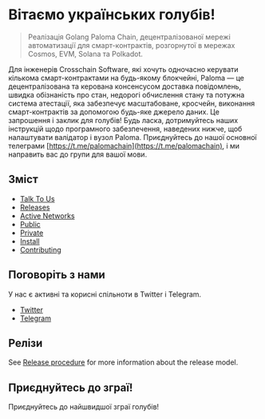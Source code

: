 # Вітаємо українських голубів! 
> Реалізація Golang Paloma Chain, децентралізованої мережі автоматизації для смарт-контрактів, 
> розгорнутої в мережах Cosmos, EVM, Solana та Polkadot. 

Для інженерів Crosschain Software, які хочуть одночасно керувати кількома смарт-контрактами на будь-якому блокчейні, Paloma — це децентралізована та керована консенсусом доставка повідомлень, швидка обізнаність про стан, недорогі обчислення стану та потужна система атестації, яка забезпечує масштабоване, кросчейн, виконання смарт-контрактів за допомогою будь-яке джерело даних. Це запрошення і заклик для голубів! Будь ласка, дотримуйтесь наших інструкцій щодо програмного забезпечення, наведених нижче, щоб налаштувати валідатор і вузол Paloma. Приєднуйтесь до нашої основної телеграми [https://t.me/palomachain](https://t.me/palomachain), і ми направить вас до групи для вашої мови.

## Зміст
- [Talk To Us](#talk-to-us) 
- [Releases](#releases) 
- [Active Networks](#active-networks) 
- [Public](#public)
- [Private](#private) 
- [Install](#install) 
- [Contributing](CONTRIBUTING.md)

## Поговоріть з нами
У нас є активні та корисні спільноти в Twitter і Telegram.
* [Twitter](https://twitter.com/paloma_chain) 
* [Telegram](https://t.me/palomachain)

## Релізи
See [Release procedure](CONTRIBUTING.md#release-procedure) for more information about the release model. 

## Приєднуйтесь до зграї!
Приєднуйтесь до найшвидшої зграї голубів!
